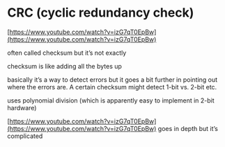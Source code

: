 # CRC (cyclic redundancy check)

[https://www.youtube.com/watch?v=izG7qT0EpBw](https://www.youtube.com/watch?v=izG7qT0EpBw)

often called checksum but it’s not exactly

checksum is like adding all the bytes up

basically it’s a way to detect errors but it goes a bit further in pointing out where the errors are. A certain checksum might detect 1-bit vs. 2-bit etc.

uses polynomial division (which is apparently easy to implement in 2-bit hardware)

[https://www.youtube.com/watch?v=izG7qT0EpBw](https://www.youtube.com/watch?v=izG7qT0EpBw) goes in depth but it’s complicated
